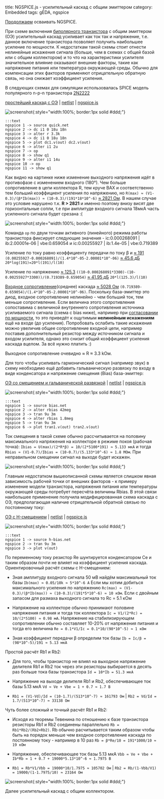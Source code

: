 title: NGSPICE.js - усилительный каскад с общим эмиттером
category: Embedded 
tags: gEDA, ngspice

[Продолжаем]({filename}../2016-10-28-ngspice-introduction/2016-10-28-ngspice-introduction.md) осваивать NGSPICE.

При схеме включения [биполярного транзистора]({filename}../2016-11-02-bipolar-transistor/2016-11-02-bipolar-transistor.md) с общим эмиттером (ОЭ) усилительный каскад усиливает как ток так и напряжение, т.е. данное включение транзистора позволяет получить наибольшее усиление по мощности. К недостаткам такой схемы стоит отнести нелинейные искажения сигнала (больше, чем в схемах с общей базой или с общим коллектором) и то что на характеристики усилителя значительное влияние оказывают внешние факторы, такие как напряжение питания или температура окружающей среды. Обычно для компенсации этих факторов применяют отрицательную обратную связь, но она снижает коэффициент усиления.

В следующих схемах для симуляции использовалась SPICE модель популярного n-p-n транзистора [2N2222]({attach}2N2222.LIB)

[простейший каскад с ОЭ]({attach}quick.sch) | [netlist]({attach}quick.net) | [ngspice.js](https://ngspice.js.org/?gist=5caf9c51187c6b94386582162a08f1dd)

![screenshot]({attach}show-img-quick.png){:style="width:100%; border:1px solid #ddd;"}

    :::text
    ngspice 1 -> source quick.net
    ngspice 2 -> dc i1 0 18u 18n
    ngspice 3 -> alter r 3.3k
    ngspice 4 -> dc i1 0 18u 18n
    ngspice 5 -> plot dc1.v(out) dc2.v(out)
    ngspice 6 -> alter i1 2u
    ngspice 7 -> op
    ngspice 8 -> show q1
    ngspice 9 -> alter i1 14u
    ngspice 10 -> op
    ngspice 11 -> show q1

Как видно на картинке ниже изменение выходного напряжения идёт в противофазе с изменением входного (180°). Чем больше сопротивление в цепи коллектора R, тем круче ВАХ и соответственно тем больший коэффициент усиления по напряжению, но ```R(max) ≈ (V1-0.3)/(β*Ib(max)) ≈ (10-0.3)/(191*18*10^-6)``` [≈ 2821 Ом](https://bc.js.org/). В нашем случае это условие нарушено т.к. **R > 2821** и именно поэтому внизу висят две горизонтальные сопли, т.е при амплитуде входного сигнала 18мкА часть усиленного сигнала будет срезана :(

![screenshot]({attach}quick-canvas.png){:style="width:100%; border:1px solid #ddd;"}

Команда ```op``` по двум точкам активного (линейного) режима работы транзистора фиксирует следующие значения - ic:0.000268091 | ib:2.00001e-06 | vbe:0.659054 и ic:0.00255927 | ib:1.4e-05 | vbe:0.719389

Усиление по току равно коэффициенту передачи по току β и [≈ 191](https://bc.js.org/) ```(0.00255927-0.000268091)/(1.4*10^-05-2.00001*10^-06)``` [≈ 45.6 дБ](https://bc.js.org/) ```20*log(191)=20*l(191)/l(10)```

Усиление по напряжению [≈ 125.3](https://bc.js.org/) ```((10-0.000268091*3300)-(10-0.00255927*3300))/(0.719389-0.659054)``` [≈ 41.95 дБ](https://bc.js.org/) ```20*l(125.3)/l(10)```

[Входное сопротивление]({filename}../2016-11-04-input-output-impedance/2016-11-04-input-output-impedance.md)(среднее) каскада [≈ 5028 Ом](https://bc.js.org/) ```(0.719389-0.659054)/(1.4*10^-05-2.00001*10^-06)```. Поскольку база-эмиттер это диод, входное сопротивление нелинейно - чем больший ток, тем меньше сопротивление. Если величина этого сопротивления сопоставима с величиной внутреннего сопротивления источника усиливаемого сигнала (схема c bias ниже), например при [согласовании по мощности]({filename}../2016-11-04-input-output-impedance/2016-11-04-input-output-impedance.md), то это приведёт к ощутимым **нелинейным искажениям** ещё на входе (до усиления). Попробовать ослабить такие искажения можно увеличив общее сопротивление входной цепи, например поставив дополнительный резистор между источником сигнала и входом усилителя, однако это снизит общий коэффициент усиления каскада вцелом. За всё нужно платить :)

Выходное сопротивление очевидно ≈ R ≈ 3.3 kОм.

Для того чтобы усиливать гармонический сигнал (например звук) в схему необходимо ещё добавить гальваническую развязку по входу в виде конденсатора и напряжение смещения (Bias) база-эмиттер:

[ОЭ со смещением и гальванической развязкой]({attach}bias.sch) | [netlist]({attach}bias.net) | [ngspice.js](https://ngspice.js.org/?gist=d5d84f15744ea255196d136b735e6570)

![screenshot]({attach}show-img-bias.png){:style="width:100%; border:1px solid #ddd;"}

    :::text
    ngspice 1 -> source bias.net
    ngspice 2 -> alter rbias 42meg
    ngspice 3 -> tran 9u 3m
    ngspice 4 -> alter rbias 1.8meg
    ngspice 5 -> tran 9u 3m
    ngspice 6 -> plot tran1.v(out) tran2.v(out)

Ток смещения в такой схеме обычно рассчитывается на половину максимального напряжения на коллекторе в режиме покоя (рабочая точка): ```Ibias = U(max)/(2*R*β) = 10/(2*5100*191) ≈ 5.133 мкA``` и тогда ```Rbias ≈ (V1-0.7)/Ibias = (10-0.7)/(5.133*10^-6) ≈ 1.8 МОм```. При неправильном смещении сигнал на выходе будет искажен.

![screenshot]({attach}bias-canvas.png){:style="width:100%; border:1px solid #ddd;"}

Главным недостатком вышеописанной схемы является слишком явная зависимость рабочей точки от внешних факторов - к примеру изменение модели транзистора, напряжения питания или температуры окружающей среды потребует пересчёта величины Rbias. В этой связи наибольшее применение получила модифицированная схема каскада с ОЭ, предполагающая наличие отрицательной обратной связью по постоянному току:

[ОЭ с H-смещением]({attach}h-bias.sch) | [netlist]({attach}h-bias.net) | [ngspice.js](https://ngspice.js.org/?gist=ff5ede71d7db3d4e17d0448c88f9443d)

![screenshot]({attach}show-img-h-bias.png){:style="width:100%; border:1px solid #ddd;"}

    :::text
    ngspice 1 -> source h-bias.net
    ngspice 2 -> tran 9u 3m
    ngspice 3 -> plot v(out)

По переменному току резистор Re шунтируется конденсатором Ce и таким образом почти не влияет на коэффициент усиления каскада. Ориентировочный расчёт схемы с H-смещением:

  - Зная амплитуду входного сигнала 50 мВ найдём максимальный ток базы ```Ib(max) ≈ 0.05/10k ≈ 5*10^-6 A``` Если мы хотим добиться максимального усиления по напряжению ```Rc(max) ≈ (V1-0.3)/(β*Ib(max)) ≈ (10-0.3)/(191*5*10^-6) ≈ 10 кОм```. Если с двойным запасом для размаха выходного сигнала то Rс = 5.1 кОм

  - Напряжение на коллекторе обычно принимают половине напряжения питания и тогда ток коллектора ```Ic = V1/(2*Rс) = 10/(2*5100) ≈ 0.98 мА```. Напряжение на стабилизирующем сопротивлении обычно составляет 10-20% от напряжения питания и тогда его величина ```Re = 0.1*V1/Ic = 0.1*10/(98*10^-5) ≈ 1 кОм```

  - Зная коэффициент передачи β определим ток базы ```Ib = Ic/β = (98*10^-5)/191 ≈ 5.13 мкA```

Простой расчёт Rb1 и Rb2:

  - Для того, чтобы транзистор не влиял на выходное напряжение делителя Rb1 и Rb2 ток через эти резисторы выбирается в десять раз больше тока базы транзистора ```Id = 10*Ib = 51.3 мкA```

  - Напряжение на выходе делителя Rb1 и Rb2, обеспечивающее ток базы 5.13 мкA ```Vd ≈ Ve + Vbe = 1 + 0.7 ≈ 1.7 В```

  - ```Rb1 = (V1-Vd)/Id = (10-1.7)/(513*10^-7) ≈ 161793 Ом``` | ```Rb2 = Vd/Id = 1.7/(513*10^-7) ≈ 33138 Ом```

Чуть более сложный и точный расчёт Rb1 и Rb2:

  - Исходя из теоремы Тевенина по отношению к базе транзистора резисторы Rb1 и Rb2 соединены параллельно ```Rb = Rb1*Rb2/(Rb2+Rb2)```. Rb обычно расчитывается таким образом чтобы быть на порядок меньше чем входное сопротивление каскада по постоянному току - например в 10 раз ```Rb = β*Re/10 = 191*1000/10 ≈ 19 кОм```

  - Напряжение, обеспечивающее ток базы 5.13 мкA ```Vbb ≈ Ve + Vbe + Ib*Rb = 1 + 0.7 + 19000*5.13*10^-6 ≈ 1.7975 В```

   - ```Rb1 = Rb*V1/Vbb = 19000*10/1.7975 ≈ 105702 Ом``` | ```Rb2 = Rb/(1-Vbb/V1) = 19000/(1-1.7975/10) ≈ 23164 Ом```

![screenshot]({attach}h-bias-canvas.png){:style="width:100%; border:1px solid #ddd;"}

Далее усилительный каскад с общим коллектором.
